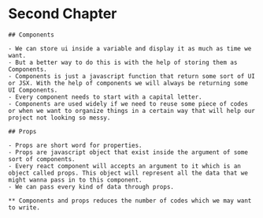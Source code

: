 # Second Chapter

    ## Components

    - We can store ui inside a variable and display it as much as time we want.
    - But a better way to do this is with the help of storing them as Components.
    - Components is just a javascript function that return some sort of UI or JSX. With the help of components we will always be returning some UI Components.
    - Every component needs to start with a capital letter.
    - Components are used widely if we need to reuse some piece of codes or when we want to organize things in a certain way that will help our project not looking so messy.

    ## Props

    - Props are short word for properties.
    - Props are javascript object that exist inside the argument of some sort of components.
    - Every react component will accepts an argument to it which is an object called props. This object will represent all the data that we might wanna pass in to this component.
    - We can pass every kind of data through props.

    ** Components and props reduces the number of codes which we may want to write.
